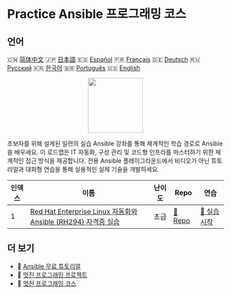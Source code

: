 # Practice Ansible 프로그래밍 코스

## 언어

🇨🇳 [简体中文](README_zh.md) 🇯🇵 [日本語](README_ja.md) 🇪🇸 [Español](README_es.md) 🇫🇷 [Français](README_fr.md) 🇩🇪 [Deutsch](README_de.md) 🇷🇺 [Русский](README_ru.md) 🇰🇷 [한국어](README_ko.md) 🇧🇷 [Português](README_pt.md) 🇺🇸 [English](README.md) 

<div align="center">
<img width="128px" src="https://file.labex.io/path/PBjrCC7U2Koq.png">
</div>

초보자를 위해 설계된 일련의 실습 Ansible 강좌를 통해 체계적인 학습 경로로 Ansible 을 배우세요. 이 로드맵은 IT 자동화, 구성 관리 및 코드형 인프라를 마스터하기 위한 체계적인 접근 방식을 제공합니다. 전용 Ansible 플레이그라운드에서 비디오가 아닌 튜토리얼과 대화형 연습을 통해 실용적인 실제 기술을 개발하세요.

|   인덱스 | 이름                                                                                                                                                | 난이도   | Repo                                                                                            | 연습                                                                                               |
|----------|-----------------------------------------------------------------------------------------------------------------------------------------------------|----------|-------------------------------------------------------------------------------------------------|----------------------------------------------------------------------------------------------------|
|        1 | [Red Hat Enterprise Linux 자동화와 Ansible (RH294) 자격증 실습](https://labex.io/ko/courses/red-hat-enterprise-linux-automation-with-ansible-rh294) | 초급     | [🔗 Repo](https://github.com/labex-labs/red-hat-enterprise-linux-automation-with-ansible-rh294) | [🚀 실습 시작](https://labex.io/ko/courses/red-hat-enterprise-linux-automation-with-ansible-rh294) |

## 더 보기

- 🔗 [Ansible 무료 튜토리얼](https://github.com/labex-labs/ansible-free-tutorials)
- 🔗 [멋진 프로그래밍 프로젝트](https://github.com/labex-labs/awesome-programming-projects)
- 🔗 [멋진 프로그래밍 코스](https://github.com/labex-labs/awesome-programming-courses)

